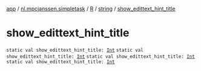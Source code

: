 [app](../../../index.md) / [nl.mpcjanssen.simpletask](../../index.md) / [R](../index.md) / [string](index.md) / [show_edittext_hint_title](.)

# show_edittext_hint_title

`static val show_edittext_hint_title: `[`Int`](https://kotlinlang.org/api/latest/jvm/stdlib/kotlin/-int/index.html)
`static val show_edittext_hint_title: `[`Int`](https://kotlinlang.org/api/latest/jvm/stdlib/kotlin/-int/index.html)
`static val show_edittext_hint_title: `[`Int`](https://kotlinlang.org/api/latest/jvm/stdlib/kotlin/-int/index.html)
`static val show_edittext_hint_title: `[`Int`](https://kotlinlang.org/api/latest/jvm/stdlib/kotlin/-int/index.html)